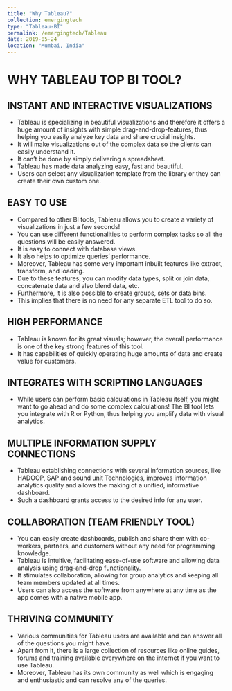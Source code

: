 ```yaml
---
title: "Why Tableau?"
collection: emergingtech
type: "Tableau-BI"
permalink: /emergingtech/Tableau
date: 2019-05-24
location: "Mumbai, India"
---
```


WHY TABLEAU TOP BI TOOL?
======

INSTANT AND INTERACTIVE VISUALIZATIONS
------
- Tableau is specializing in beautiful visualizations and therefore it offers a huge amount of insights with simple drag-and-drop-features,
 thus helping you easily analyze key data and share crucial insights.
- It will make visualizations out of the complex data so the clients can easily understand it.
- It can’t be done by simply delivering a spreadsheet.
- Tableau has made data analyzing easy, fast and beautiful.
- Users can select any visualization template from the library or they can create their own custom one.

EASY TO USE
------
- Compared to other BI tools, Tableau allows you to create a variety of visualizations in just a few seconds!
- You can use different functionalities to perform complex tasks so all the questions will be easily answered.
- It is easy to connect with database views.
- It also helps to optimize queries’ performance.
- Moreover, Tableau has some very important inbuilt features like extract, transform, and loading.
- Due to these features, you can modify data types, split or join data, concatenate data and also blend data, etc.
- Furthermore, it is also possible to create groups, sets or data bins.
- This implies that there is no need for any separate ETL tool to do so.

HIGH PERFORMANCE
------
- Tableau is known for its great visuals; however, the overall performance is one of the key strong features of this tool.
- It has capabilities of quickly operating huge amounts of data and create value for customers.

INTEGRATES WITH SCRIPTING LANGUAGES
------
- While users can perform basic calculations in Tableau itself, you might want to go ahead and do some complex calculations!
 The BI tool lets you integrate with R or Python, thus helping you amplify data with visual analytics.

MULTIPLE INFORMATION SUPPLY CONNECTIONS
------
- Tableau establishing connections with several information sources, like HADOOP, SAP and sound unit Technologies,
 improves information analytics quality and allows the making of a unified, informative dashboard.
- Such a dashboard grants access to the desired info for any user.

COLLABORATION (TEAM FRIENDLY TOOL)
------
- You can easily create dashboards, publish and share them with co-workers, partners, and customers without any need for
 programming knowledge.
- Tableau is intuitive, facilitating ease-of-use software and allowing data analysis using drag-and-drop functionality.
- It stimulates collaboration, allowing for group analytics and keeping all team members updated at all times.
- Users can also access the software from anywhere at any time as the app comes with a native mobile app.

THRIVING COMMUNITY
------
- Various communities for Tableau users are available and can answer all of the questions you might have.
- Apart from it, there is a large collection of resources like online guides, forums and training available everywhere on the internet
 if you want to use Tableau.
- Moreover, Tableau has its own community as well which is engaging and enthusiastic and can resolve any of the queries.